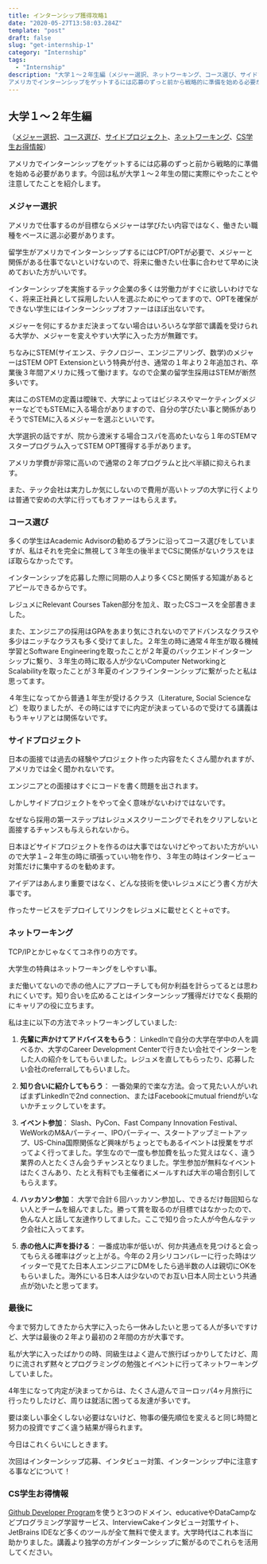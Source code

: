 ```yaml
---
title: インターンシップ獲得攻略1
date: "2020-05-27T13:58:03.284Z"
template: "post"
draft: false
slug: "get-internship-1"
category: "Internship"
tags:
  - "Internship"
description: "大学１〜２年生編（メジャー選択、ネットワーキング、コース選び、サイドプロジェクト）
アメリカでインターンシップをゲットするには応募のずっと前から戦略的に準備を始める必要があります。今回は私が大学１〜２年生の間に実際にやったことや注意してたことを紹介します。"
---
```


## 大学１〜２年生編
（[メジャー選択](#メジャー選択)、[コース選び](#コース選び)、[サイドプロジェクト](#サイドプロジェクト)、[ネットワーキング](#ネットワーキング)、[CS学生お得情報](#CS学生お得情報)）

アメリカでインターンシップをゲットするには応募のずっと前から戦略的に準備を始める必要があります。今回は私が大学１〜２年生の間に実際にやったことや注意してたことを紹介します。

### メジャー選択

アメリカで仕事するのが目標ならメジャーは学びたい内容ではなく、働きたい職種をベースに選ぶ必要があります。

留学生がアメリカでインターンシップするにはCPT/OPTが必要で、メジャーと関係がある仕事でないといけないので、将来に働きたい仕事に合わせて早めに決めておいた方がいいです。

インターンシップを実施するテック企業の多くは労働力がすぐに欲しいわけでなく、将来正社員として採用したい人を選ぶためにやってますので、OPTを確保ができない学生にはインターンシップオファーはほぼ出ないです。

メジャーを何にするかまだ決まってない場合はいろいろな学部で講義を受けられる大学か、メジャーを変えやすい大学に入った方が無難です。

ちなみにSTEM(サイエンス、テクノロジー、エンジニアリング、数学)のメジャーはSTEM OPT Extensionという特典が付き、通常の１年より２年追加され、卒業後３年間アメリカに残って働けます。なので企業の留学生採用はSTEMが断然多いです。

実はこのSTEMの定義は曖昧で、大学によってはビジネスやマーケティングメジャーなどでもSTEMに入る場合がありますので、自分の学びたい事と関係がありそうでSTEMに入るメジャーを選ぶといいです。

大学選択の話ですが、院から渡米する場合コスパを高めたいなら１年のSTEMマスタープログラム入ってSTEM OPT獲得する手があります。

アメリカ学費が非常に高いので通常の２年プログラムと比べ半額に抑えられます。

また、テック会社は実力しか気にしないので費用が高いトップの大学に行くよりは普通で安めの大学に行ってもオファーはもらえます。

### コース選び

多くの学生はAcademic Advisorの勧めるプランに沿ってコース選びをしていますが、私はそれを完全に無視して３年生の後半までCSに関係がないクラスをほぼ取らなかったです。

インターンシップを応募した際に同期の人より多くCSと関係する知識があるとアピールできるからです。

レジュメにRelevant Courses Taken部分を加え、取ったCSコースを全部書きました。

また、エンジニアの採用はGPAをあまり気にされないのでアドバンスなクラスや多少はニッチなクラスも多く受けてました。２年生の時に通常４年生が取る機械学習とSoftware Engineeringを取ったことが２年夏のバックエンドインターンシップに繫り、３年生の時に取る人が少ないComputer NetworkingとScalabilityを取ったことが３年夏のインフラインターンシップに繋がったと私は思ってます。

４年生になってから普通１年生が受けるクラス（Literature, Social Scienceなど）を取りましたが、その時にはすでに内定が決まっているので受けてる講義はもうキャリアとは関係ないです。

### サイドプロジェクト

日本の面接では過去の経験やプロジェクト作った内容をたくさん聞かれますが、アメリカでは全く聞かれないです。

エンジニアとの面接はすぐにコードを書く問題を出されます。

しかしサイドプロジェクトをやって全く意味がないわけではないです。

なぜなら採用の第一ステップはレジュメスクリーニングでそれをクリアしないと面接するチャンスも与えられないから。

日本ほどサイドプロジェクトを作るのは大事ではないけどやっておいた方がいいので大学１−２年生の時に頑張っていい物を作り、３年生の時はインタービュー対策だけに集中するのを勧めます。

アイデアはあんまり重要ではなく、どんな技術を使いレジュメにどう書く方が大事です。

作ったサービスをデプロイしてリンクをレジュメに載せとくと＋αです。

### ネットワーキング

TCP/IPとかじゃなくてコネ作りの方です。

大学生の特典はネットワーキングをしやすい事。

まだ働いてないので赤の他人にアプローチしても何か利益を計らってるとは思われにくいです。知り合いを広めることはインターンシップ獲得だけでなく長期的にキャリアの役に立ちます。

私は主に以下の方法でネットワーキングしていました:

1. **先輩に声かけてアドバイスをもらう**：
LinkedInで自分の大学在学中の人を調べるか、大学のCareer Development Centerで行きたい会社でインターンをした人の紹介をしてもらいました。レジュメを直してもらったり、応募したい会社のreferralしてもらいました。

2. **知り合いに紹介してもらう**：
一番効果的で楽な方法。会って見たい人がいればまずLinkedInで2nd connection、またはFacebookにmutual friendがいないかチェックしていをます。

3. **イベント参加**：
Slash、PyCon、Fast Company Innovation Festival、WeWorkのM&Aパーティー、IPOパーティー、スタートアップミートアップ、US-China国際関係など興味がちょっとでもあるイベントは授業をサボってよく行ってました。学生なので一度も参加費を払った覚えはなく、違う業界の人とたくさん会うチャンスとなりました。学生参加が無料なイベントはたくさんあり、たとえ有料でも主催者にメールすれば大半の場合割引してもらえます。

4. **ハッカソン参加**：
大学で合計６回ハッカソン参加し、できるだけ毎回知らない人とチームを組んでました。勝って賞を取るのが目標ではなかったので、色んな人と話して友達作りしてました。ここで知り合った人が今色んなテック会社に入ってます。

5. **赤の他人に声を掛ける**：
一番成功率が低いが、何か共通点を見つけると会ってもらえる確率はグッと上がる。今年の２月シリコンバレーに行った時はツイッターで見てた日本人エンジニアにDMをしたら過半数の人は親切にOKをもらいました。海外にいる日本人は少ないのでお互い日本人同士という共通点が効いたと思ってます。

### 最後に

今まで努力してきたから大学に入ったら一休みしたいと思ってる人が多いですけど、大学は最後の２年より最初の２年間の方が大事です。

私が大学に入ったばかりの時、同級生はよく遊んで旅行ばっかりしてたけど、周りに流されず黙々とプログラミングの勉強とイベントに行ってネットワーキングしていました。

4年生になって内定が決まってからは、たくさん遊んでヨーロッパ4ヶ月旅行に行ったりしたけど、周りは就活に困ってる友達が多いです。

要は楽しい事全くしない必要はないけど、物事の優先順位を変えると同じ時間と努力の投資ですごく違う結果が得られます。

今日はこれくらいにしときます。

次回はインターンシップ応募、インタビュー対策、インターンシップ中に注意する事などについて！

### CS学生お得情報

[Github Developer Program](https://buff.ly/2PwnWeP)を使うと3つのドメイン、educativeやDataCampなどプログラミング学習サービス、InterviewCakeインタビュー対策サイト、JetBrains IDEなど多くのツールが全て無料で使えます。大学時代はこれ本当に助かりました。講義より独学の方がインターンシップに繋がるのでこれらを活用してください。